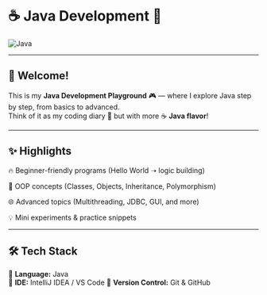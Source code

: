 # ☕ Java Development 🚀  

![Java](https://img.shields.io/badge/Code-Java-orange?logo=java&logoColor=white)  

---

## 👋 Welcome!

This is my **Java Development Playground** 🎮 — where I explore Java step by step, from basics to advanced.  
Think of it as my coding diary 📓 but with more ☕ **Java flavor**!  

---

## ✨ Highlights

🔥 Beginner-friendly programs (Hello World ➝ logic building)  

🎯 OOP concepts (Classes, Objects, Inheritance, Polymorphism)  

🌐 Advanced topics (Multithreading, JDBC, GUI, and more)  

💡 Mini experiments & practice snippets  

---

## 🛠️ Tech Stack

🔹 **Language:** Java  
🔹 **IDE:** IntelliJ IDEA / VS Code
🔹 **Version Control:** Git & GitHub  
